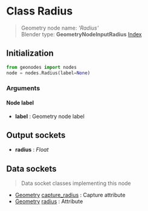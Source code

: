 
# Class Radius

> Geometry node name: _'Radius'_<br>Blender type:  **GeometryNodeInputRadius**
[Index](/docs/index.md)

## Initialization


```python
from geonodes import nodes
node = nodes.Radius(label=None)
```


### Arguments


#### Node label



- **label** : Geometry node label



## Output sockets



- **radius** : _Float_



## Data sockets

> Data socket classes implementing this node


- [Geometry](../sockets/Geometry.md) [capture_radius](../sockets/Geometry.md#capture_radius) : Capture attribute
- [Geometry](../sockets/Geometry.md) [radius](../sockets/Geometry.md#radius) : Attribute


